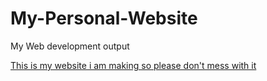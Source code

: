 # My-Personal-Website
My Web development output

<a href="https://youtube.com" target="blank">This is my website i am making so please don't mess with it</a>
